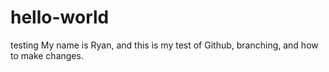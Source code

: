 # hello-world
testing
My name is Ryan, and this is my test of Github, branching, and how to make changes.
